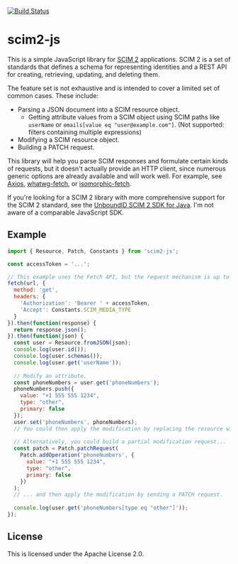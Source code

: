 [![Build Status](https://travis-ci.org/braveulysses/scim2-js.svg?branch=master)](https://travis-ci.org/braveulysses/scim2-js)

# scim2-js

This is a simple JavaScript library for [SCIM 2](http://www.simplecloud.info/) applications. SCIM 2 is a set of standards that defines a schema for representing identities and a REST API for creating, retrieving, updating, and deleting them.

The feature set is not exhaustive and is intended to cover a limited set of common cases. These include:

* Parsing a JSON document into a SCIM resource object.
  * Getting attribute values from a SCIM object using SCIM paths like `userName` or `emails[value eq "user@example.com"]`. (Not supported: filters containing multiple expressions)
* Modifying a SCIM resource object.
* Building a PATCH request.

This library will help you parse SCIM responses and formulate certain kinds of requests, but it doesn't actually provide an HTTP client, since numerous generic options are already available and will work well. For example, see [Axios](https://github.com/mzabriskie/axios), [whatwg-fetch](https://github.com/github/fetch), or [isomorphic-fetch](https://github.com/matthew-andrews/isomorphic-fetch).

If you're looking for a SCIM 2 library with more comprehensive support for the SCIM 2 standard, see the [UnboundID SCIM 2 SDK for Java](https://github.com/UnboundID/scim2). I'm not aware of a comparable JavaScript SDK.

## Example

```javascript
import { Resource, Patch, Constants } from 'scim2-js';

const accessToken = '...';

// This example uses the Fetch API, but the request mechanism is up to you.
fetch(url, {
  method: 'get',
  headers: {
    'Authorization': 'Bearer ' + accessToken,
    'Accept': Constants.SCIM_MEDIA_TYPE
  }
}).then(function(response) {
  return response.json();
}).then(function(json) {
  const user = Resource.fromJSON(json);
  console.log(user.id());
  console.log(user.schemas());
  console.log(user.get('userName'));
  
  // Modify an attribute.
  const phoneNumbers = user.get('phoneNumbers');
  phoneNumbers.push({
    value: "+1 555 555 1234",
    type: "other",
    primary: false
  });
  user.set('phoneNumbers', phoneNumbers);
  // You could then apply the modification by replacing the resource with PUT.
  
  // Alternatively, you could build a partial modification request...
  const patch = Patch.patchRequest(
    Patch.addOperation('phoneNumbers', {
      value: "+1 555 555 1234",
      type: "other",
      primary: false
    })
  );
  // ... and then apply the modification by sending a PATCH request.
  
  console.log(user.get('phoneNumbers[type eq "other"]'));
});
```

## License

This is licensed under the Apache License 2.0.